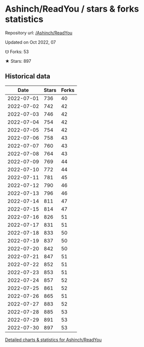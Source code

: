 # Ashinch/ReadYou / stars & forks statistics

Repository url: [/Ashinch/ReadYou](https://github.com/Ashinch/ReadYou)

Updated on Oct 2022, 07

☋ Forks: 53

★ Stars: 897

## Historical data
| Date | Stars | Forks |
|------|-------|-------|
| 2022-07-01 | 736 | 40 | 
| 2022-07-02 | 742 | 42 | 
| 2022-07-03 | 746 | 42 | 
| 2022-07-04 | 754 | 42 | 
| 2022-07-05 | 754 | 42 | 
| 2022-07-06 | 758 | 43 | 
| 2022-07-07 | 760 | 43 | 
| 2022-07-08 | 764 | 43 | 
| 2022-07-09 | 769 | 44 | 
| 2022-07-10 | 772 | 44 | 
| 2022-07-11 | 781 | 45 | 
| 2022-07-12 | 790 | 46 | 
| 2022-07-13 | 796 | 46 | 
| 2022-07-14 | 811 | 47 | 
| 2022-07-15 | 814 | 47 | 
| 2022-07-16 | 826 | 51 | 
| 2022-07-17 | 831 | 51 | 
| 2022-07-18 | 833 | 50 | 
| 2022-07-19 | 837 | 50 | 
| 2022-07-20 | 842 | 50 | 
| 2022-07-21 | 847 | 51 | 
| 2022-07-22 | 852 | 51 | 
| 2022-07-23 | 853 | 51 | 
| 2022-07-24 | 857 | 52 | 
| 2022-07-25 | 861 | 52 | 
| 2022-07-26 | 865 | 51 | 
| 2022-07-27 | 883 | 52 | 
| 2022-07-28 | 885 | 53 | 
| 2022-07-29 | 891 | 53 | 
| 2022-07-30 | 897 | 53 | 


[Detailed charts & statistics for Ashinch/ReadYou](https://reviewgithub.com/rep/Ashinch/ReadYou)
